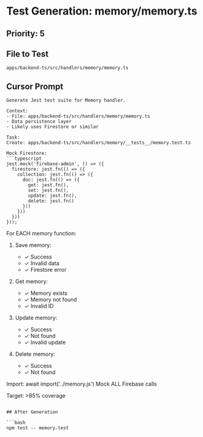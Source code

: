 # Test Generation: memory/memory.ts

## Priority: 5

## File to Test
`apps/backend-ts/src/handlers/memory/memory.ts`

## Cursor Prompt

```
Generate Jest test suite for Memory handler.

Context:
- File: apps/backend-ts/src/handlers/memory/memory.ts
- Data persistence layer
- Likely uses Firestore or similar

Task:
Create: apps/backend-ts/src/handlers/memory/__tests__/memory.test.ts

Mock Firestore:
```typescript
jest.mock('firebase-admin', () => ({
  firestore: jest.fn(() => ({
    collection: jest.fn(() => ({
      doc: jest.fn(() => ({
        get: jest.fn(),
        set: jest.fn(),
        update: jest.fn(),
        delete: jest.fn()
      }))
    }))
  }))
}));
```

For EACH memory function:
1. Save memory:
   - ✓ Success
   - ✓ Invalid data
   - ✓ Firestore error

2. Get memory:
   - ✓ Memory exists
   - ✓ Memory not found
   - ✓ Invalid ID

3. Update memory:
   - ✓ Success
   - ✓ Not found
   - ✓ Invalid update

4. Delete memory:
   - ✓ Success
   - ✓ Not found

Import: await import('../memory.js')
Mock ALL Firebase calls

Target: >85% coverage
```

## After Generation

```bash
npm test -- memory.test
```
